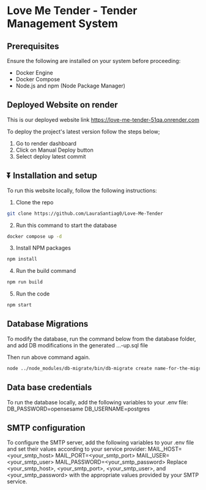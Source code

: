 # Love Me Tender - Tender Management System

## Prerequisites

Ensure the following are installed on your system before proceeding:

- Docker Engine
- Docker Compose
- Node.js and npm (Node Package Manager)

## Deployed Website on render

This is our deployed website link https://love-me-tender-51qa.onrender.com

To deploy the project's latest version follow the steps below;

1. Go to render dashboard
2. Click on Manual Deploy button
3. Select deploy latest commit

## ⏬ Installation and setup

To run this website locally, follow the following instructions:

1. Clone the repo

```sh
git clone https://github.com/LauraSantiag0/Love-Me-Tender
```

2. Run this command to start the database

```sh
docker compose up -d
```

3. Install NPM packages

```sh
npm install
```

4. Run the build command

```sh
npm run build
```

5. Run the code

```sh
npm start
```

## Database Migrations

To modify the database, run the command below from the database folder, and add DB modifications in the generated ...-up.sql file

Then run above command again.

```sh
node ../node_modules/db-migrate/bin/db-migrate create name-for-the-migration --sql-file
```

## Data base credentials

To run the database locally, add the following variables to your .env file:
DB_PASSWORD=opensesame
DB_USERNAME=postgres

## SMTP configuration

To configure the SMTP server, add the following variables to your .env file and set their values according to your service provider:
MAIL_HOST=<your_smtp_host>
MAIL_PORT=<your_smtp_port>
MAIL_USER=<your_smtp_user>
MAIL_PASSWORD=<your_smtp_password>
Replace <your_smtp_host>, <your_smtp_port>, <your_smtp_user>, and <your_smtp_password> with the appropriate values provided by your SMTP service.
